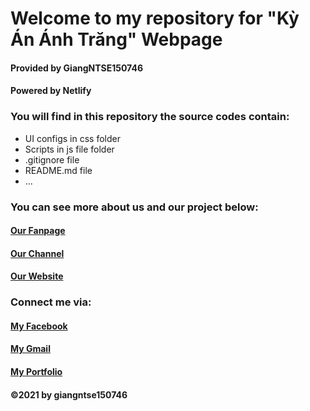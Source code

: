 # Welcome to my repository for "Kỳ Án Ánh Trăng" Webpage

#### Provided by GiangNTSE150746
#### Powered by Netlify

### You will find in this repository the source codes contain:

* UI configs in css folder
* Scripts in js file folder
* .gitignore file
* README.md file
* ...

### You can see more about us and our project below:
#### [Our Fanpage](https://www.facebook.com/phimngankyananhtrang)
#### [Our Channel](https://www.youtube.com/channel/UCwNyIjxRcM8mkig4goqIPFg)
#### [Our Website](https://kyananhtrang.netlify.app)


### Connect me via:
#### [My Facebook](https://facebook.com/mashimar.2001)
#### [My Gmail](mailto:giangntse150746@fpt.edu.vn)
#### [My Portfolio](https://github.com/giangntse150746)

#### ©2021 by giangntse150746
